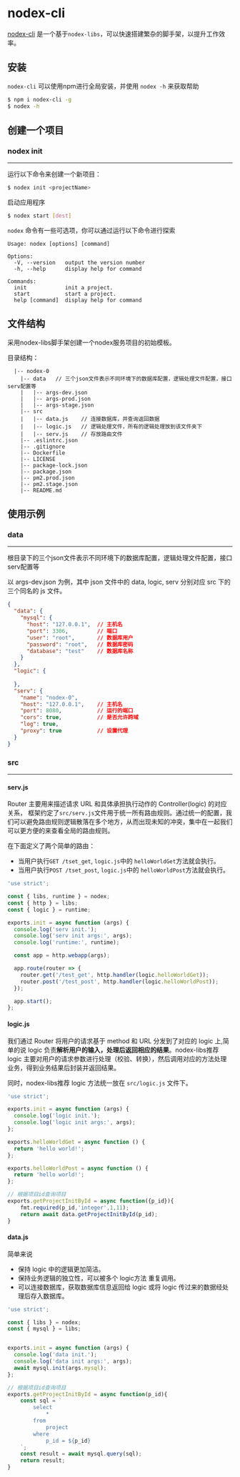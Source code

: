 # nodex-cli 
[nodex-cli](https://github.com/leansocket/nodex-cli) 是一个基于` nodex-libs `，可以快速搭建繁杂的脚手架，以提升工作效率。

## 安装
`nodex-cli` 可以使用npm进行全局安装，并使用 ` nodex -h ` 来获取帮助

```bash
$ npm i nodex-cli -g
$ nodex -h
```

## 创建一个项目
### nodex init
---
运行以下命令来创建一个新项目：

```bash
$ nodex init <projectName>
```

启动应用程序

```bash
$ nodex start [dest]
```


`nodex` 命令有一些可选项，你可以通过运行以下命令进行探索

```
Usage: nodex [options] [command]

Options:
  -V, --version   output the version number
  -h, --help      display help for command

Commands:
  init            init a project.
  start           start a project.
  help [command]  display help for command
```
## 文件结构

采用nodex-libs脚手架创建一个nodex服务项目的初始模板。

目录结构：
```
  |-- nodex-0
    |-- data   // 三个json文件表示不同环境下的数据库配置，逻辑处理文件配置，接口serv配置等
    |   |-- args-dev.json 
    |   |-- args-prod.json
    |   |-- args-stage.json
    |-- src
    |   |-- data.js    // 连接数据库，并查询返回数据
    |   |-- logic.js   // 逻辑处理文件，所有的逻辑处理放到该文件夹下
    |   |-- serv.js    // 存放路由文件
    |-- .eslintrc.json
    |-- .gitignore
    |-- Dockerfile
    |-- LICENSE
    |-- package-lock.json
    |-- package.json
    |-- pm2.prod.json
    |-- pm2.stage.json
    |-- README.md
```
## 使用示例

### data
---
根目录下的三个json文件表示不同环境下的数据库配置，逻辑处理文件配置，接口serv配置等

以 args-dev.json 为例，其中 json 文件中的 data, logic, serv 分别对应 src 下的三个同名的 js 文件。

```json
{
  "data": {
    "mysql": {
      "host": "127.0.0.1",  // 主机名
      "port": 3306,         // 端口
      "user": "root",       // 数据库用户
      "password": "root",   // 数据库密码
      "database": "test"    // 数据库名称
    }
  },
  "logic": {
    
  },
  "serv": {
    "name": "nodex-0",
    "host": "127.0.0.1",    // 主机名
    "port": 8080,           // 运行的端口
    "cors": true,           // 是否允许跨域
    "log": true,
    "proxy": true           // 设置代理
  }
}
```
### src
---


#### serv.js
Router 主要用来描述请求 URL 和具体承担执行动作的 Controller(logic) 的对应关系， 框架约定了` src/serv.js `文件用于统一所有路由规则。通过统一的配置，我们可以避免路由规则逻辑散落在多个地方，从而出现未知的冲突，集中在一起我们可以更方便的来查看全局的路由规则。

在下面定义了两个简单的路由：

* 当用户执行`GET /tset_get`, `logic.js`中的 `helloWorldGet`方法就会执行。
* 当用户执行`POST /tset_post`, `logic.js`中的 `helloWorldPost`方法就会执行。

```js
'use strict';

const { libs, runtime } = nodex;
const { http } = libs;
const { logic } = runtime;

exports.init = async function (args) {
  console.log('serv init.');
  console.log('serv init args:', args);
  console.log('runtime:', runtime);

  const app = http.webapp(args);

  app.route(router => {
    router.get('/test_get', http.handler(logic.helloWorldGet));
    router.post('/test_post', http.handler(logic.helloWorldPost));
  });

  app.start();
};

```

#### logic.js
我们通过 Router 将用户的请求基于 method 和 URL 分发到了对应的 logic 上,简单的说 logic 负责**解析用户的输入，处理后返回相应的结果**。nodex-libs推荐 logic 主要对用户的请求参数进行处理（校验、转换），然后调用对应的方法处理业务，得到业务结果后封装并返回结果。

同时，nodex-libs推荐 logic 方法统一放在 `src/logic.js` 文件下。

```js
'use strict';

exports.init = async function (args) { 
  console.log('logic init.');
  console.log('logic init args:', args);
};

exports.helloWorldGet = async function () {
  return 'hello world!';
};

exports.helloWorldPost = async function () {
  return 'hello world!';
};

// 根据项目id查询项目
exports.getProjectInitById = async function({p_id}){
    fmt.required(p_id,'integer',1,11);
    return await data.getProjectInitById(p_id);
}

```

#### data.js
简单来说

* 保持 logic 中的逻辑更加简洁。
* 保持业务逻辑的独立性，可以被多个 logic方法 重复调用。
* 可以连接数据库，获取数据库信息返回给 logic 或将 logic 传过来的数据经处理后存入数据库。

```js
'use strict';

const { libs } = nodex;
const { mysql } = libs;


exports.init = async function (args) { 
  console.log('data init.');
  console.log('data init args:', args);
  await mysql.init(args.mysql);
};

// 根据项目id查询项目
exports.getProjectInitById = async function(p_id){
    const sql = `
        select
            *
        from
            project
        where
            p_id = ${p_id}
    `;
    const result = await mysql.query(sql);
    return result;
}

```

